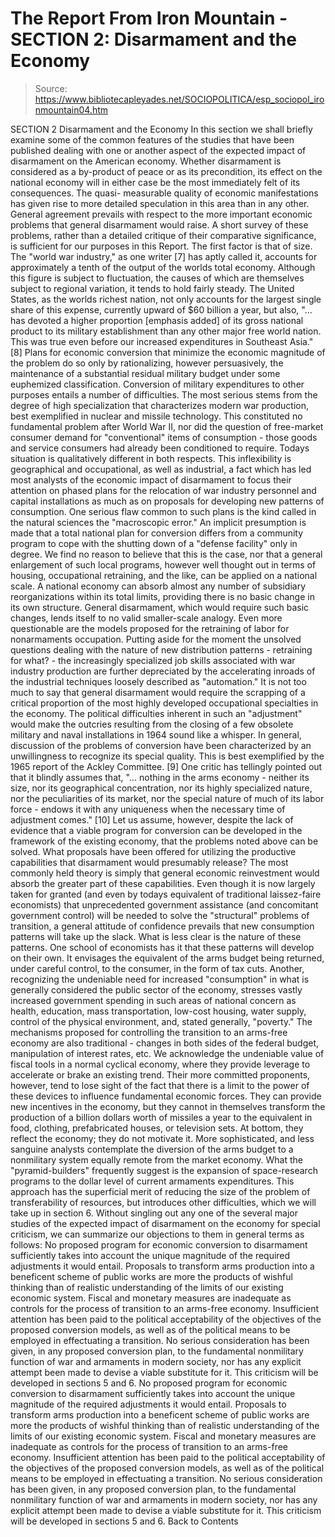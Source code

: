 # The Report From Iron Mountain - SECTION 2: Disarmament and the Economy

> Source: https://www.bibliotecapleyades.net/SOCIOPOLITICA/esp_sociopol_ironmountain04.htm

SECTION 2
Disarmament and the Economy
In this section we shall briefly examine some of the common features of the studies that have been published dealing with one or another aspect of the expected impact of disarmament on the American economy.
Whether disarmament is considered as a by-product of peace or as its precondition, its effect on the national economy will in either case be the most immediately felt of its consequences. The quasi- measurable quality of economic manifestations has given rise to more detailed speculation in this area than in any other.
General agreement prevails with respect to the more important economic problems that general disarmament would raise. A short survey of these problems, rather than a detailed critique of their comparative significance, is sufficient for our purposes in this Report. The first factor is that of size. The "world war industry," as one writer [7] has aptly called it, accounts for approximately a tenth of the output of the worlds total economy. Although this figure is subject to fluctuation, the causes of which are themselves subject to regional variation, it tends to hold fairly steady.
The United States, as the worlds richest nation, not only accounts for the largest single share of this expense, currently upward of $60 billion a year, but also,
"... has devoted a higher proportion [emphasis added] of its gross national product to its military establishment than any other major free world nation. This was true even before our increased expenditures in Southeast Asia." [8]
Plans for economic conversion that minimize the economic magnitude of the problem do so only by rationalizing, however persuasively, the maintenance of a substantial residual military budget under some euphemized classification. Conversion of military expenditures to other purposes entails a number of difficulties. The most serious stems from the degree of high specialization that characterizes modern war production, best exemplified in nuclear and missile technology. This constituted no fundamental problem after World War II, nor did the question of free-market consumer demand for "conventional" items of consumption - those goods and service consumers had already been conditioned to require. Todays situation is qualitatively different in both respects. This inflexibility is geographical and occupational, as well as industrial, a fact which has led most analysts of the economic impact of disarmament to focus their attention on phased plans for the relocation of war industry personnel and capital installations as much as on proposals for developing new patterns of consumption.
One serious flaw common to such plans is the kind called in the natural sciences the "macroscopic error." An implicit presumption is made that a total national plan for conversion differs from a community program to cope with the shutting down of a "defense facility" only in degree. We find no reason to believe that this is the case, nor that a general enlargement of such local programs, however well thought out in terms of housing, occupational retraining, and the like, can be applied on a national scale.
A national economy can absorb almost any number of subsidiary reorganizations within its total limits, providing there is no basic change in its own structure. General disarmament, which would require such basic changes, lends itself to no valid smaller-scale analogy. Even more questionable are the models proposed for the retraining of labor for nonarmaments occupation. Putting aside for the moment the unsolved questions dealing with the nature of new distribution patterns - retraining for what? - the increasingly specialized job skills associated with war industry production are further depreciated by the accelerating inroads of the industrial techniques loosely described as "automation."
It is not too much to say that general disarmament would require the scrapping of a critical proportion of the most highly developed occupational specialties in the economy. The political difficulties inherent in such an "adjustment" would make the outcries resulting from the closing of a few obsolete military and naval installations in 1964 sound like a whisper. In general, discussion of the problems of conversion have been characterized by an unwillingness to recognize its special quality. This is best exemplified by the 1965 report of the Ackley Committee. [9]
One critic has tellingly pointed out that it blindly assumes that,
"... nothing in the arms economy - neither its size, nor its geographical concentration, nor its highly specialized nature, nor the peculiarities of its market, nor the special nature of much of its labor force - endows it with any uniqueness when the necessary time of adjustment comes." [10]
Let us assume, however, despite the lack of evidence that a viable program for conversion can be developed in the framework of the existing economy, that the problems noted above can be solved.
What proposals have been offered for utilizing the productive capabilities that disarmament would presumably release? The most commonly held theory is simply that general economic reinvestment would absorb the greater part of these capabilities. Even though it is now largely taken for granted (and even by todays equivalent of traditional laissez-faire economists) that unprecedented government assistance (and concomitant government control) will be needed to solve the "structural" problems of transition, a general attitude of confidence prevails that new consumption patterns will take up the slack. What is less clear is the nature of these patterns. One school of economists has it that these patterns will develop on their own. It envisages the equivalent of the arms budget being returned, under careful control, to the consumer, in the form of tax cuts. Another, recognizing the undeniable need for increased "consumption" in what is generally considered the public sector of the economy, stresses vastly increased government spending in such areas of national concern as health, education, mass transportation, low-cost housing, water supply, control of the physical environment, and, stated generally, "poverty." The mechanisms proposed for controlling the transition to an arms-free economy are also traditional - changes in both sides of the federal budget, manipulation of interest rates, etc. We acknowledge the undeniable value of fiscal tools in a normal cyclical economy, where they provide leverage to accelerate or brake an existing trend.
Their more committed proponents, however, tend to lose sight of the fact that there is a limit to the power of these devices to influence fundamental economic forces. They can provide new incentives in the economy, but they cannot in themselves transform the production of a billion dollars worth of missiles a year to the equivalent in food, clothing, prefabricated houses, or television sets. At bottom, they reflect the economy; they do not motivate it. More sophisticated, and less sanguine analysts contemplate the diversion of the arms budget to a nonmilitary system equally remote from the market economy.
What the "pyramid-builders" frequently suggest is the expansion of space-research programs to the dollar level of current armaments expenditures. This approach has the superficial merit of reducing the size of the problem of transferability of resources, but introduces other difficulties, which we will take up in section 6. Without singling out any one of the several major studies of the expected impact of disarmament on the economy for special criticism, we can summarize our objections to them in general terms as follows:
No proposed program for economic conversion to disarmament sufficiently takes into account the unique magnitude of the required adjustments it would entail. Proposals to transform arms production into a beneficent scheme of public works are more the products of wishful thinking than of realistic understanding of the limits of our existing economic system. Fiscal and monetary measures are inadequate as controls for the process of transition to an arms-free economy. Insufficient attention has been paid to the political acceptability of the objectives of the proposed conversion models, as well as of the political means to be employed in effectuating a transition. No serious consideration has been given, in any proposed conversion plan, to the fundamental nonmilitary function of war and armaments in modern society, nor has any explicit attempt been made to devise a viable substitute for it. This criticism will be developed in sections 5 and 6.
No proposed program for economic conversion to disarmament sufficiently takes into account the unique magnitude of the required adjustments it would entail.
Proposals to transform arms production into a beneficent scheme of public works are more the products of wishful thinking than of realistic understanding of the limits of our existing economic system.
Fiscal and monetary measures are inadequate as controls for the process of transition to an arms-free economy.
Insufficient attention has been paid to the political acceptability of the objectives of the proposed conversion models, as well as of the political means to be employed in effectuating a transition.
No serious consideration has been given, in any proposed conversion plan, to the fundamental nonmilitary function of war and armaments in modern society, nor has any explicit attempt been made to devise a viable substitute for it. This criticism will be developed in sections 5 and 6.
Back to Contents
